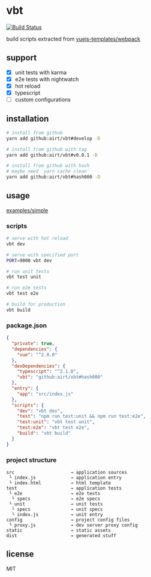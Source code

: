 # vbt

[![Build Status][build-badge]][build-status]

build scripts extracted from [vuejs-templates/webpack](https://github.com/vuejs-templates/webpack)

## support

- [x] unit tests with karma
- [x] e2e tests with nightwatch
- [x] hot reload
- [x] typescript
- [ ] custom configurations

## installation

```sh
# install from github
yarn add github:airt/vbt#develop -D

# install from github with tag
yarn add github:airt/vbt#v0.0.1 -D

# install from github with hash
# maybe need `yarn cache clean`
yarn add github:airt/vbt#hash000 -D
```

## usage

[examples/simple](https://github.com/airt/vbt/tree/develop/examples/simple)

### scripts

```sh
# serve with hot reload
vbt dev

# serve with specified port
PORT=9000 vbt dev

# run unit tests
vbt test unit

# run e2e tests
vbt test e2e

# build for production
vbt build
```

### package.json

```json
{
  "private": true,
  "dependencies": {
    "vue": "^2.0.0"
  },
  "devDependencies": {
    "typescript": "^2.1.0",
    "vbt": "github:airt/vbt#hash000"
  },
  "entry": {
    "app": "src/index.js"
  },
  "scripts": {
    "dev": "vbt dev",
    "test": "npm run test:unit && npm run test:e2e",
    "test:unit": "vbt test unit",
    "test:e2e": "vbt test e2e",
    "build": "vbt build"
  }
}
```

### project structure

```text
src                     → application sources
 └ index.js             → application entry
 └ index.html           → html template
test                    → application tests
 └ e2e                  → e2e tests
  └ specs               → e2e specs
 └ unit                 → unit tests
  └ specs               → unit specs
  └ index.js            → unit entry
config                  → project config files
 └ proxy.js             → dev server proxy config
static                  → static assets
dist                    → generated stuff
```

## license

MIT

[build-badge]: https://img.shields.io/travis/airt/vbt/develop.svg
[build-status]: https://travis-ci.org/airt/vbt
